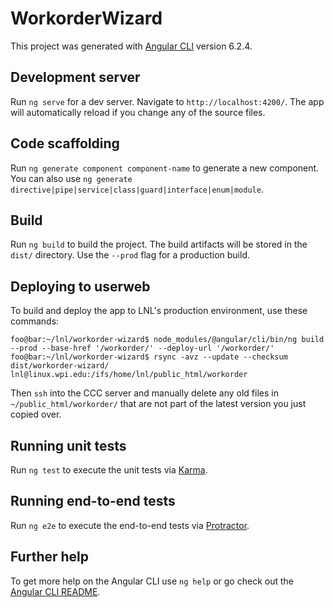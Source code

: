 # WorkorderWizard

This project was generated with [Angular CLI](https://github.com/angular/angular-cli) version 6.2.4.

## Development server

Run `ng serve` for a dev server. Navigate to `http://localhost:4200/`. The app will automatically reload if you change any of the source files.

## Code scaffolding

Run `ng generate component component-name` to generate a new component. You can also use `ng generate directive|pipe|service|class|guard|interface|enum|module`.

## Build

Run `ng build` to build the project. The build artifacts will be stored in the `dist/` directory. Use the `--prod` flag for a production build.

## Deploying to userweb

To build and deploy the app to LNL's production environment, use these commands:

```console
foo@bar:~/lnl/workorder-wizard$ node_modules/@angular/cli/bin/ng build --prod --base-href '/workorder/' --deploy-url '/workorder/'
foo@bar:~/lnl/workorder-wizard$ rsync -avz --update --checksum dist/workorder-wizard/ lnl@linux.wpi.edu:/ifs/home/lnl/public_html/workorder
```

Then `ssh` into the CCC server and manually delete any old files in `~/public_html/workorder/` that are not part of the latest version you just copied over.

## Running unit tests

Run `ng test` to execute the unit tests via [Karma](https://karma-runner.github.io).

## Running end-to-end tests

Run `ng e2e` to execute the end-to-end tests via [Protractor](http://www.protractortest.org/).

## Further help

To get more help on the Angular CLI use `ng help` or go check out the [Angular CLI README](https://github.com/angular/angular-cli/blob/master/README.md).
